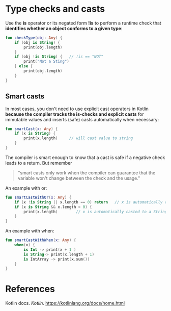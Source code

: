 # Type checks and casts 

Use the **is** operator or its negated form **!is** to perform a runtime check that **identifies whether an object conforms to a given type**: 
``` kotlin 
fun checkType(obj: Any) {
    if (obj is String) {
        print(obj.length)
    }
    if (obj !is String) {   // !is == "NOT"
        print("Not a Sting")
    } else {
        print(obj.length)
    }
}
``` 


## Smart casts 
In most cases, you don't need to use explicit cast operators in Kotlin **because the compiler tracks the is-checks and explicit casts** for immutable values and inserts (safe) casts automatically when necessary: 

``` kotlin 
fun smartCast(x: Any) {
    if (x is String) {
        print(x.length)     // will cast value to string
    }
}
``` 

The compiler is smart enough to know that a cast is safe if a negative check leads to a return. But remember 
> "smart casts only work when the compiler can guarantee that the variable won't change between the check and the usage." 

An example with or: 
``` kotlin 
fun smartCastWithOr(x: Any) {
    if (x !is String || x.length == 0) return   // x is automatically cast to a String on the ride side of ||
    if (x is String && x.length > 0) {
        print(x.length)        // x is automatically casted to a String
    }
}
```

An example with when: 
``` kotlin 
fun smartCastWithWhen(x: Any) {
    when(x) {
        is Int -> print(x + 1 )
        is String-> print(x.length + 1)
        is IntArray -> print(x.sum())
    }
} 
``` 

# References 
Kotlin docs. *Kotlin*. <https://kotlinlang.org/docs/home.html> 
